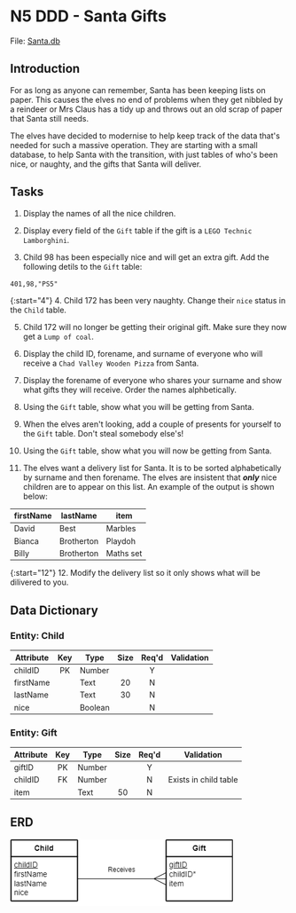 # N5 DDD - Santa Gifts

File: [Santa.db](assets/Santa.db "Download file")

## Introduction

For as long as anyone can remember, Santa has been keeping lists on paper.  This causes the elves no end of problems when they get nibbled by a reindeer or Mrs Claus has a tidy up and throws out an old scrap of paper that Santa still needs.

The elves have decided to modernise to help keep track of the data that's needed for such a massive operation.  They are starting with a small database, to help Santa with the transition, with just tables of who's been nice, or naughty, and the gifts that Santa will deliver.


## Tasks

1. Display the names of all the nice children.

2. Display every field of the `Gift` table if the gift is a `LEGO Technic Lamborghini`.

3. Child 98 has been especially nice and will get an extra gift.  Add the following detils to the `Gift` table:

```
401,98,"PS5"
```

{:start="4"}
4. Child 172 has been very naughty.  Change their `nice` status in the `Child` table.

5. Child 172 will no longer be getting their original gift.  Make sure they now get a `Lump of coal`.

6. Display the child ID, forename, and surname of everyone who will receive a `Chad Valley Wooden Pizza` from Santa.

7. Display the forename of everyone who shares your surname and show what gifts they will receive.  Order the names alphbetically.

8. Using the `Gift` table, show what you will be getting from Santa.

9. When the elves aren't looking, add a couple of presents for yourself to the `Gift` table.  Don't steal somebody else's!

10. Using the `Gift` table, show what you will now be getting from Santa.

11. The elves want a delivery list for Santa.  It is to be sorted alphabetically by surname and then forename.  The elves are insistent that ___only___ nice children are to appear on this list.  An example of the output is shown below:

| firstName | lastName   | item |
| --------  | -------    | ---- |
| David     | Best       | Marbles |
| Bianca    | Brotherton | Playdoh |
| Billy     | Brotherton | Maths set |

{:start="12"}
12. Modify the delivery list so it only shows what will be dilivered to you.


## Data Dictionary

### Entity: Child

| Attribute | Key   | Type    | Size  | Req'd | Validation |
| --------- | :---: | ----    | :---: | :---: | ---------- |
| childID   | PK    | Number  |       | Y     |            |
| firstName |       | Text    | 20    | N     |            |
| lastName  |       | Text    | 30    | N     |            |
| nice      |       | Boolean |       | N     |            |

### Entity: Gift

| Attribute | Key   | Type   | Size  | Req'd | Validation |
| --------- | :---: | ----   | :---: | :---: | ---------- |
| giftID    | PK    | Number |       | Y     |            |
| childID   | FK    | Number |       | N     | Exists in child table |
| item      |       | Text   | 50    | N     |            |


## ERD

![ERD 1:M](assets/Diagrams/ERD-ChildGift.png)
